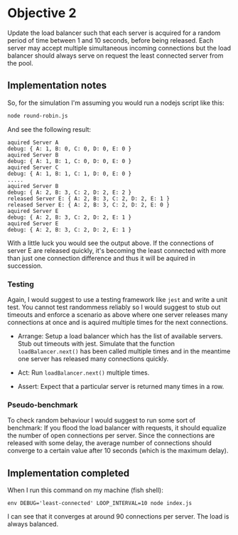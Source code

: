 # Objective 2

Update the load balancer such that each server is acquired for a random period of time between 1
and 10 seconds, before being released. Each server may accept multiple simultaneous incoming
connections but the load balancer should always serve on request the least connected server from
the pool.

## Implementation notes

So, for the simulation I'm assuming you would run a nodejs script like this:

```sh
node round-robin.js
```

And see the following result:

```
aquired Server A
debug: { A: 1, B: 0, C: 0, D: 0, E: 0 }
aquired Server B
debug: { A: 1, B: 1, C: 0, D: 0, E: 0 }
aquired Server C
debug: { A: 1, B: 1, C: 1, D: 0, E: 0 }
.....
aquired Server B
debug: { A: 2, B: 3, C: 2, D: 2, E: 2 }
released Server E: { A: 2, B: 3, C: 2, D: 2, E: 1 }
released Server E: { A: 2, B: 3, C: 2, D: 2, E: 0 }
aquired Server E
debug: { A: 2, B: 3, C: 2, D: 2, E: 1 }
aquired Server E
debug: { A: 2, B: 3, C: 2, D: 2, E: 1 }
```

With a little luck you would see the output above. If the connections of server
E are released quickly, it's becoming the least connected with more than just
one connection difference and thus it will be aquired in succession.


### Testing

Again, I would suggest to use a testing framework like `jest` and write a unit
test. You cannot test randommess reliably so I would suggest to stub out
timeouts and enforce a scenario as above where one server releases many
connections at once and is aquired multiple times for the next connections.

* Arrange: Setup a load balancer which has the list of available servers. Stub
  out timeouts with jest. Simulate that the function `loadBalancer.next()` has
  been called multiple times and in the meantime one server has released many
  connections quickly.

* Act: Run `loadBalancer.next()` multiple times.

* Assert: Expect that a particular server is returned many times in a row.

### Pseudo-benchmark

To check random behaviour I would suggest to run some sort of benchmark: If you
flood the load balancer with requests, it should equalize the number of open
connections per server. Since the connections are released with some delay, the
average number of connections should converge to a certain value after 10
seconds (which is the maximum delay).


## Implementation completed

When I run this command on my machine (fish shell):
```fish
env DEBUG='least-connected' LOOP_INTERVAL=10 node index.js
```

I can see that it converges at around 90 connections per server. The load is
always balanced.
